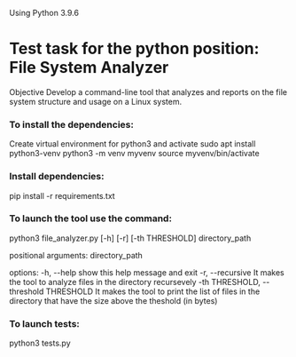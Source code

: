 Using Python 3.9.6

# Test task for the python position: File System Analyzer
Objective
Develop a command-line tool that analyzes and reports on the file system structure and usage on a Linux system.

### To install the dependencies:
Create virtual environment for python3 and activate
sudo apt install python3-venv
python3 -m venv myvenv
source myvenv/bin/activate

### Install dependencies:
pip install -r requirements.txt

### To launch the tool use the command:
python3 file_analyzer.py [-h] [-r] [-th THRESHOLD] directory_path

positional arguments:
directory_path

options:
  -h, --help            show this help message and exit
  -r, --recursive       It makes the tool to analyze files in the directory recursevely
  -th THRESHOLD, --threshold THRESHOLD
                        It makes the tool to print the list of files in the directory that have the size above the theshold (in bytes)


### To launch tests:
python3 tests.py
